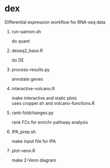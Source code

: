 # dex
Differential expression workflow for RNA-seq data

1. run-salmon.sh

   do quant

2. deseq2_base.R

   do DE

3. process-results.py

   annotate genes

4. interactive-volcano.R

   make interactive and static plots  
   uses cropper.sh and volcano-functions.R

5. rank-foldchanges.py

   rank FCs for enrichr pathway analysis

6. IPA_prep.sh

   make input file for IPA

7. plot-venn.R

   make 2-Venn diagram

